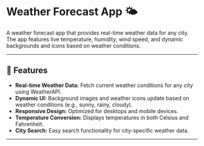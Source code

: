 # Weather Forecast App 🌤️

A weather forecast app that provides real-time weather data for any city. The app features live temperature, humidity, wind speed, and dynamic backgrounds and icons based on weather conditions.

---

## 🌟 Features
- **Real-time Weather Data:** Fetch current weather conditions for any city using WeatherAPI.
- **Dynamic UI:** Background images and weather icons update based on weather conditions (e.g., sunny, rainy, cloudy).
- **Responsive Design:** Optimized for desktops and mobile devices.
- **Temperature Conversion:** Displays temperatures in both Celsius and Fahrenheit.
- **City Search:** Easy search functionality for city-specific weather data.

---

